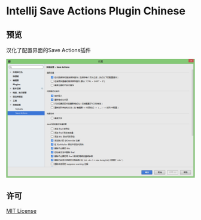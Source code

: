 # Intellij Save Actions Plugin Chinese

## 预览

汉化了配置界面的Save Actions插件

![Save actions plugin settings page](https://github.com/yihuishou/intellij-plugin-save-actions-cn/blob/master/docs/intellij-save-actions-plugin-settings-page-cn.jpg)

## 许可

[MIT License](LICENSE.txt)
